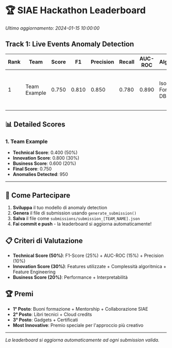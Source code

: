 # 🏆 SIAE Hackathon Leaderboard

*Ultimo aggiornamento: 2024-01-15 10:00:00*

## Track 1: Live Events Anomaly Detection

| Rank | Team | Score | F1 | Precision | Recall | AUC-ROC | Algorithm | Features | Members |
|------|------|-------|----|-----------|---------|---------|-----------|------------|---------|
| 1 | Team Example | 0.750 | 0.810 | 0.850 | 0.780 | 0.890 | Isolation Forest + DBSCAN | 6 | Alice Smith, Bob Johnson, Charlie Brown |

## 📊 Detailed Scores

### 1. Team Example
- **Technical Score**: 0.400 (50%)
- **Innovation Score**: 0.800 (30%)
- **Business Score**: 0.600 (20%)
- **Final Score**: 0.750
- **Anomalies Detected**: 950

---

## 🎯 Come Partecipare

1. **Sviluppa** il tuo modello di anomaly detection
2. **Genera** il file di submission usando `generate_submission()` 
3. **Salva** il file come `submissions/submission_[TEAM_NAME].json`
4. **Fai commit e push** - la leaderboard si aggiorna automaticamente!

## 📋 Criteri di Valutazione

- **Technical Score (50%)**: F1-Score (25%) + AUC-ROC (15%) + Precision (10%)
- **Innovation Score (30%)**: Features utilizzate + Complessità algoritmica + Feature Engineering
- **Business Score (20%)**: Performance + Interpretabilità

## 🏆 Premi

- **1° Posto**: Buoni formazione + Mentorship + Collaborazione SIAE
- **2° Posto**: Libri tecnici + Cloud credits
- **3° Posto**: Gadgets + Certificati
- **Most Innovative**: Premio speciale per l'approccio più creativo

---

*La leaderboard si aggiorna automaticamente ad ogni submission valida.* 